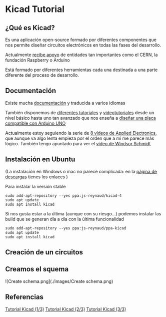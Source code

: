 # Kicad Tutorial

## ¿Qué es Kicad?

Es una aplicación open-source formado por diferentes componentes que nos permite diseñar circuitos electrónicos en todas las fases del desarrollo.

Actualmente [recibe apoyo](http://kicad-pcb.org/about/kicad/) de entidades tan importantes como el CERN, la fundación Raspberry o Arduino


Está formado por diferentes herramientas cada una destinada a una parte diferente del proceso de desarrollo.

## Documentación

Existe mucha [documentación](http://kicad-pcb.org/help/documentation/) y traducida a varios idiomas


También disponemos de [diferentes tutoriales](http://kicad-pcb.org/help/tutorials/) y [videotutoriales](http://kicad-pcb.org/help/tutorials/#_video_tutorials) desde un nivel básico hasta uno tan avanzado que nos enseña a [diseñar una placa compatible con Arduino UNO](https://www.youtube.com/user/XploreLabz/videos)

Actualmente estoy seguiendo la serie de [8 vídeos de Applied Electronics](https://www.youtube.com/playlist?list=PLasv3NGTWxRtv5-lh-6zYzKbRS5hVgy1C), que aunque va algo lenta empieza por el orden que a mi me parece más lógico. También tengo apuntado para ver el [vídeo de Windsor Schmidt](https://www.youtube.com/watch?v=zK3rDhJqMu0)

## Instalación en Ubuntu

(La instalación en Windows o mac no parece complicada: en la [página de descargas](http://kicad-pcb.org/download/) tienes los enlaces )

Para instalar la versión stable

    sudo add-apt-repository --yes ppa:js-reynaud/kicad-4
    sudo apt update
    sudo apt install kicad

Si nos gusta estar a la última (aunque con su riesgo...) podemos instalar las build que se generan día a día con la última funcionalidad

    sudo add-apt-repository --yes ppa:js-reynaud/ppa-kicad
    sudo apt update
    sudo apt install kicad


## Creación de un circuitos
## Creamos el squema

  ![Create schema.png](./images/Create schema.png)

## Referencias

[Tutorial Kicad (1/3)](https://hackaday.com/2016/11/17/creating-a-pcb-in-everything-kicad-part-1)
[Tutorial Kicad (2/3)](http://hackaday.com/2016/12/09/creating-a-pcb-in-everything-kicad-part-2/)
[Tutorial Kicad (3/3)](http://hackaday.com/2016/12/23/creating-a-pcb-in-everything-kicad-part-3/)
